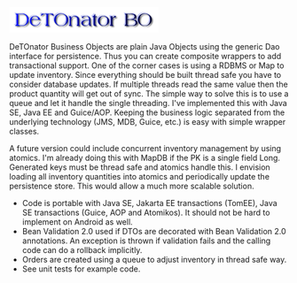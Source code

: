 ![Title](images/title.png)

DeTOnator Business Objects are plain Java Objects using the generic Dao interface for persistence. Thus you can create composite
wrappers to add transactional support. One of the corner cases is using a RDBMS or Map to update inventory. Since everything should
be built thread safe you have to consider database updates. If multiple threads read the same value then the product quantity will
get out of sync. The simple way to solve this is to use a queue and let it handle the single threading. I've implemented this with
Java SE, Java EE and Guice/AOP. Keeping the business logic separated from the underlying technology (JMS, MDB, Guice, etc.) is easy
with simple wrapper classes.

A future version could include concurrent inventory management by using atomics. I'm already doing this with MapDB if the PK is a
single field Long. Generated keys must be thread safe and atomics handle this. I envision loading all inventory quantities into
atomics and periodically update the persistence store. This would allow a much more scalable solution. 
* Code is portable with Java SE, Jakarta EE transactions (TomEE), Java SE transactions (Guice, AOP and Atomikos). It should not be
hard to implement on Android as well.
* Bean Validation 2.0 used if DTOs are decorated with Bean Validation 2.0 annotations. An exception is thrown if validation fails
and the calling code can do a rollback implicitly.
* Orders are created using a queue to adjust inventory in thread safe way.
* See unit tests for example code.
